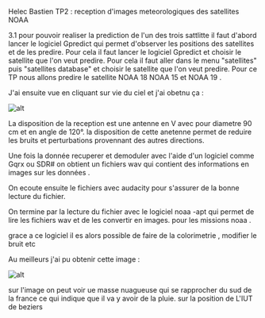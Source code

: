 Helec Bastien 
TP2 : reception d'images meteorologiques des satellites NOAA

3.1 pour pouvoir realiser la prediction de l'un des trois sattlitte il faut d'abord lancer le logiciel Gpredict qui permet d'observer les positions des satellites et de les predire. Pour cela il faut lancer le logiciel Gpredict et choisir le satellite que l'on veut predire. Pour cela il faut aller dans le menu "satellites" puis "satellites database" et choisir le satellite que l'on veut predire. Pour ce TP nous allons predire le satellite NOAA 18 NOAA 15 et NOAA 19 . 

J'ai ensuite vue en cliquant sur vie du ciel et j'ai obetnu ça : 

![alt]()

La disposition de la reception est une antenne en V avec pour diametre 90 cm et en angle de 120°. la disposition de cette anetenne permet de reduire les bruits et perturbations provennant des autres directions. 

Une fois la donnée recuperer et demoduler avec l'aide d'un logiciel comme Gqrx ou SDR# on obtient un fichiers wav qui contient des informations en images sur les données . 

On ecoute ensuite le fichiers avec audacity pour s'assurer de la bonne lecture du fichier. 

On termine par la lecture du fichier avec le logiciel noaa -apt qui permet de lire les fichiers wav et de les convertir en images. pour les missions noaa . 

grace a ce logiciel il es alors possible de faire de la colorimetrie , modifier le bruit etc 

Au meilleurs j'ai pu obtenir cette image : 

![alt]()

sur l'image on peut voir ue masse nuagueuse qui se rapprocher du sud de la france ce qui indique que il va y avoir de la pluie. sur la position de L'IUT de beziers

